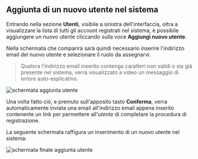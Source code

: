 ## Aggiunta di un nuovo utente nel sistema
Entrando nella sezione **Utenti**, visibile a sinistra dell'interfaccia, oltra a visualizzare la lista di tutti gli account registrati nel sistema, è possibile aggiungere un nuovo utente cliccando sulla voce **Aggiungi nuovo utente**. </br>

Nella schermata che comparirà sarà quindi necessario inserire l'indirizzo email del nuovo utente e selezionare il ruolo da assegnarvi. </br>
>Qualora l'indirizzo email inserito contenga caratteri non validi o sia già presente nel sistema, verrà visualizzato a video un messaggio di errore auto-esplicativo.

![schermata aggiunta utente](assets/web/adduser.png)

Una volta fatto ciò, e premuto sull'apposito tasto **Conferma**, verra automaticamente inviata una email all'indirizzo email appena inserito contenente un link per permettere all'*utente* di completare la procedura di registrazione.

La seguente schermata raffigura un inserimento di un nuovo utente nel sistema:

![schermata finale aggiunta utente](assets/web/adduser2.png)